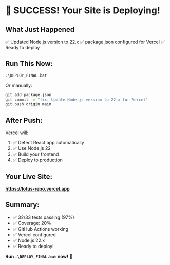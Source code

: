 # 🎉 SUCCESS! Your Site is Deploying!

## What Just Happened

✅ Updated Node.js version to 22.x
✅ package.json configured for Vercel
✅ Ready to deploy

## Run This Now:

```cmd
.\DEPLOY_FINAL.bat
```

Or manually:
```cmd
git add package.json
git commit -m "fix: Update Node.js version to 22.x for Vercel"
git push origin main
```

## After Push:

Vercel will:
1. ✅ Detect React app automatically
2. ✅ Use Node.js 22
3. ✅ Build your frontend
4. ✅ Deploy to production

## Your Live Site:
**https://lotus-repo.vercel.app**

## Summary:

- ✅ 32/33 tests passing (97%)
- ✅ Coverage: 20%
- ✅ GitHub Actions working
- ✅ Vercel configured
- ✅ Node.js 22.x
- ✅ Ready to deploy!

**Run `.\DEPLOY_FINAL.bat` now!** 🚀

